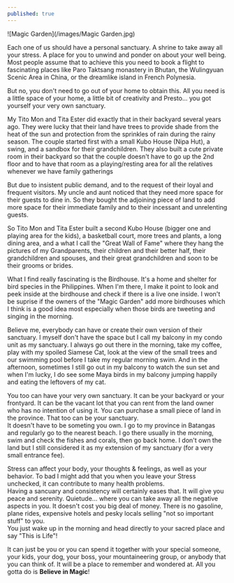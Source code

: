 ```yaml
---
published: true
---
```

![Magic Garden](/images/Magic Garden.jpg)

Each one of us should have a personal sanctuary. A shrine to take away all your stress. A place for you to unwind and ponder on about your well being.
Most people assume that to achieve this you need to book a flight to fascinating places like Paro Taktsang monastery in Bhutan, the Wulingyuan Scenic Area in China, or the dreamlike island in French Polynesia.

But no, you don't need to go out of your home to obtain this. All you need is a little space of your home, a little bit of creativity and Presto... you got yourself your very own sanctuary.

My Tito Mon and Tita Ester did exactly that in their backyard several years ago. They were lucky that their land have trees to provide shade from the heat of the sun and protection from the sprinkles of rain during the rainy season. 
The couple started first with a small Kubo House (Nipa Hut), a swing, and a sandbox for their grandchildren. They also built a cute private room in their backyard so that the couple doesn't have to go up the 2nd floor and to have that room as a playing/resting area for all the relatives whenever  we have family gatherings

But due to insistent public demand, and to the request of their loyal and frequent visitors. My uncle and aunt noticed that they need more space for their guests to dine in. So they bought the adjoining piece of land to add more space for their immediate family and to their incessant and unrelenting guests.

So Tito Mon and Tita Ester built a second Kubo House (bigger one and playing area for the kids), a basketball court, more trees and plants, a long dining area, and a what I call the "Great Wall of Fame" where they hang the pictures of my Grandparents, their children and their better half, their grandchildren and spouses, and their great grandchildren and soon to be their grooms or brides.

What I find really fascinating is the Birdhouse. It's a home and shelter for bird species in the Philippines.
When I'm there, I make it point to look and peek inside at the birdhouse and check if there is a live one inside. I won't be suprise if the owners of the "Magic Garden" add more birdhouses which I think is a good idea most especially when those birds are tweeting and singing in the morning.

Believe me, everybody can have or create their own version of their sanctuary. I myself don't have the space but I call my balcony in my condo unit as my sanctuary. I always go out there in the morning, take my coffee, play with my spoiled Siamese Cat, look at the view of the small trees and our swimming pool before I take my regular morning swim.
And in the afternoon, sometimes I still go out in my balcony to watch the sun set and when I'm lucky,
I do see some Maya birds in my balcony jumping happily and eating the leftovers of my cat.

You too can have your very own sanctuary. It can be your backyard or your frontyard. It can be the vacant lot that you can rent from the land owner who has no intention of using it. 
You can purchase a small piece of land in the province. That too can be your sanctuary.   
It doesn't have to be someting you own. I go to my province in Batangas and regularly go to the nearest beach. I go there usually in the morning, swim and check the fishes and corals, then go back home. I don't own the land but I still considered it as my extension of my sanctuary (for a very small entrance fee).

Stress can affect your body, your thoughts & feelings, as well as your behavior. To bad I might add that you when you leave your Stress unchecked, it can contribute to many health problems.   
Having a sancuary and consistency will certainly eases that. It will give you peace and serenity. Quietude... where you can take away all the negative aspects in you. It doesn't cost you big deal of money. There is no gasoline, plane rides, expensive hotels and pesky locals selling "not so important stuff" to you.   
You just wake up in the morning and head directly to your sacred place and say "This is Life"!

It can just be you or you can spend it together with your special someone, your kids, your dog, your boss, your mountaineering group, or anybody that you can think of. It will be a place to remember and wondered at. All you gotta do is **Believe in Magic**!
